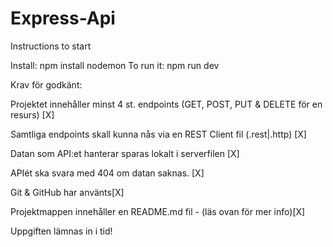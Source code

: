 # Express-Api

Instructions to start

Install: npm install  nodemon
To run it: npm run dev


Krav för godkänt:

Projektet innehåller minst 4 st. endpoints (GET, POST, PUT & DELETE för en resurs) [X]

Samtliga endpoints skall kunna nås via en REST Client fil (.rest|.http) [X]

Datan som API:et hanterar sparas lokalt i serverfilen [X]

APIét ska svara med 404 om datan saknas. [X]

Git & GitHub har använts[X]

Projektmappen innehåller en README.md fil - (läs ovan för mer info)[X]

Uppgiften lämnas in i tid!
